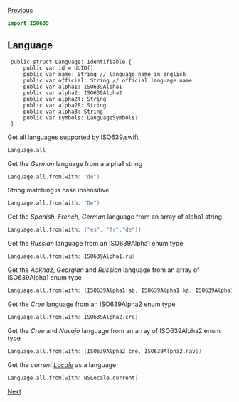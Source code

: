 
[Previous](@previous)

```swift
import ISO639
```

## Language
     public struct Language: Identifiable {
         public var id = UUID()
         public var name: String // language name in english
         public var official: String // official language name
         public var alpha1: ISO639Alpha1
         public var alpha2: ISO639Alpha2
         public var alpha2T: String
         public var alpha2B: String
         public var alpha3: String
         public var symbols: LanguageSymbols?
     }

 Get all languages supported by ISO639.swift

```swift
Language.all
```

 Get the *German* language from a alpha1 string

```swift
Language.all.from(with: "de")
```

 String matching is case insensitive

```swift
Language.all.from(with: "De")
```

 Get the *Spanish*, *French*, *German* language from an array of alpha1 string

```swift
Language.all.from(with: ["es", "fr","de"])
```

 Get the *Russian* language from an ISO639Alpha1 enum type

```swift
Language.all.from(with: ISO639Alpha1.ru)
```

 Get the *Abkhaz*, *Georgian* and *Russian* language from an array of ISO639Alpha1 enum type

```swift
Language.all.from(with: [ISO639Alpha1.ab, ISO639Alpha1.ka, ISO639Alpha1.ru])
```

 Get the *Cree* language from an ISO639Alpha2 enum type

```swift
Language.all.from(with: ISO639Alpha2.cre)
```

 Get the *Cree* and *Navajo* language from an array of ISO639Alpha2 enum type

```swift
Language.all.from(with: [ISO639Alpha2.cre, ISO639Alpha2.nav])
```

 Get the *current [Locale](https://developer.apple.com/documentation/foundation/nslocale)* as a language

```swift
Language.all.from(with: NSLocale.current)
```

[Next](@next)
